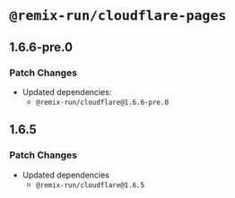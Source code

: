 # `@remix-run/cloudflare-pages`

## 1.6.6-pre.0

### Patch Changes

- Updated dependencies:
  - `@remix-run/cloudflare@1.6.6-pre.0`

## 1.6.5

### Patch Changes

- Updated dependencies
  - `@remix-run/cloudflare@1.6.5`
